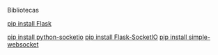 
Bibliotecas

[pip install Flask](https://pypi.org/project/Flask/)

[pip install python-socketio](https://pypi.org/project/python-socketio/)
[pip install Flask-SocketIO](https://pypi.org/project/Flask-SocketIO/)
[pip install simple-websocket](https://pypi.org/project/simple-websocket/)